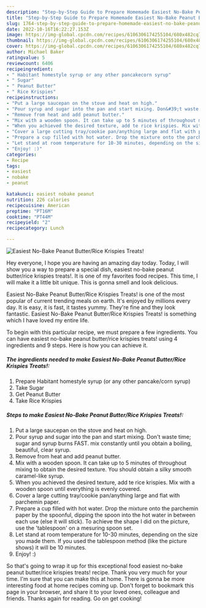 ```yaml
---
description: "Step-by-Step Guide to Prepare Homemade Easiest No-Bake Peanut Butter/Rice Krispies Treats!"
title: "Step-by-Step Guide to Prepare Homemade Easiest No-Bake Peanut Butter/Rice Krispies Treats!"
slug: 1764-step-by-step-guide-to-prepare-homemade-easiest-no-bake-peanut-butter-rice-krispies-treats
date: 2022-10-16T16:22:27.153Z
image: https://img-global.cpcdn.com/recipes/6106306174255104/680x482cq70/easiest-no-bake-peanut-butterrice-krispies-treats-recipe-main-photo.jpg
thumbnail: https://img-global.cpcdn.com/recipes/6106306174255104/680x482cq70/easiest-no-bake-peanut-butterrice-krispies-treats-recipe-main-photo.jpg
cover: https://img-global.cpcdn.com/recipes/6106306174255104/680x482cq70/easiest-no-bake-peanut-butterrice-krispies-treats-recipe-main-photo.jpg
author: Michael Baker
ratingvalue: 5
reviewcount: 6406
recipeingredient:
- " Habitant homestyle syrup or any other pancakecorn syrup"
- " Sugar"
- " Peanut Butter"
- " Rice Krispies"
recipeinstructions:
- "Put a large saucepan on the stove and heat on high."
- "Pour syrup and sugar into the pan and start mixing. Don&#39;t waste time; sugar and syrup burns FAST. mix constantly until you obtain a boiling, beautiful, clear syrup."
- "Remove from heat and add peanut butter."
- "Mix with a wooden spoon. It can take up to 5 minutes of throughout mixing to obtain the desired texture. You should obtain a silky smooth caramel-like syrup."
- "When you achieved the desired texture, add te rice krispies. Mix with a wooden spoon until everything is evenly covered."
- "Cover a large cutting tray/cookie pan/anything large and flat with parchemin paper."
- "Prepare a cup filled with hot water. Drop the mixture onto the parchemin paper by the spoonful, dipping the spoon into the hot water in between each use (else it will stick). To achieve the shape I did on the picture, use the &#39;tablespoon&#39; on a mesuring spoon set."
- "Let stand at room temperature for 10-30 minutes, depending on the size you made them. If you used the tablespoon method (like the picture shows) it will be 10 minutes."
- "Enjoy! :)"
categories:
- Recipe
tags:
- easiest
- nobake
- peanut

katakunci: easiest nobake peanut 
nutrition: 226 calories
recipecuisine: American
preptime: "PT16M"
cooktime: "PT44M"
recipeyield: "2"
recipecategory: Lunch

---
```



![Easiest No-Bake Peanut Butter/Rice Krispies Treats!](https://img-global.cpcdn.com/recipes/6106306174255104/680x482cq70/easiest-no-bake-peanut-butterrice-krispies-treats-recipe-main-photo.jpg)

Hey everyone, I hope you are having an amazing day today. Today, I will show you a way to prepare a special dish, easiest no-bake peanut butter/rice krispies treats!. It is one of my favorites food recipes. This time, I will make it a little bit unique. This is gonna smell and look delicious.



Easiest No-Bake Peanut Butter/Rice Krispies Treats! is one of the most popular of current trending meals on earth. It's enjoyed by millions every day. It is easy, it is fast, it tastes yummy. They're fine and they look fantastic. Easiest No-Bake Peanut Butter/Rice Krispies Treats! is something which I have loved my entire life.


To begin with this particular recipe, we must prepare a few ingredients. You can have easiest no-bake peanut butter/rice krispies treats! using 4 ingredients and 9 steps. Here is how you can achieve it.

<!--inarticleads1-->

##### The ingredients needed to make Easiest No-Bake Peanut Butter/Rice Krispies Treats!:

1. Prepare  Habitant homestyle syrup (or any other pancake/corn syrup)
1. Take  Sugar
1. Get  Peanut Butter
1. Take  Rice Krispies




<!--inarticleads2-->

##### Steps to make Easiest No-Bake Peanut Butter/Rice Krispies Treats!:

1. Put a large saucepan on the stove and heat on high.
1. Pour syrup and sugar into the pan and start mixing. Don&#39;t waste time; sugar and syrup burns FAST. mix constantly until you obtain a boiling, beautiful, clear syrup.
1. Remove from heat and add peanut butter.
1. Mix with a wooden spoon. It can take up to 5 minutes of throughout mixing to obtain the desired texture. You should obtain a silky smooth caramel-like syrup.
1. When you achieved the desired texture, add te rice krispies. Mix with a wooden spoon until everything is evenly covered.
1. Cover a large cutting tray/cookie pan/anything large and flat with parchemin paper.
1. Prepare a cup filled with hot water. Drop the mixture onto the parchemin paper by the spoonful, dipping the spoon into the hot water in between each use (else it will stick). To achieve the shape I did on the picture, use the &#39;tablespoon&#39; on a mesuring spoon set.
1. Let stand at room temperature for 10-30 minutes, depending on the size you made them. If you used the tablespoon method (like the picture shows) it will be 10 minutes.
1. Enjoy! :)




So that's going to wrap it up for this exceptional food easiest no-bake peanut butter/rice krispies treats! recipe. Thank you very much for your time. I'm sure that you can make this at home. There is gonna be more interesting food at home recipes coming up. Don't forget to bookmark this page in your browser, and share it to your loved ones, colleague and friends. Thanks again for reading. Go on get cooking!
